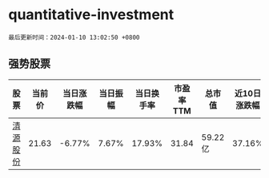# quantitative-investment

`最后更新时间：2024-01-10 13:02:50 +0800`

## 强势股票

|股票|当前价|当日涨跌幅|当日振幅|当日换手率|市盈率TTM|总市值|近10日涨跌幅|
|----|----|----|----|----|----|----|----|
|[清源股份](https://xueqiu.com/S/SH603628)|21.63|-6.77%|7.67%|17.93%|31.84|59.22亿|37.16%|
